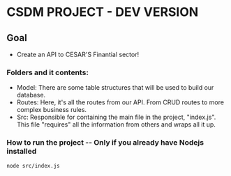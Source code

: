 # CSDM PROJECT - DEV VERSION
## Goal
- Create an API to CESAR'S Finantial sector!

### Folders and it contents:
- Model: There are some table structures that will be used to build our database.
- Routes: Here, it's all the routes from our API. From CRUD routes to more complex business rules.
- Src: Responsible for containing the main file in the project, "index.js". This file "requires" all the information from others and wraps all it up.

### How to run the project -- Only if you already have Nodejs installed
```
node src/index.js
```